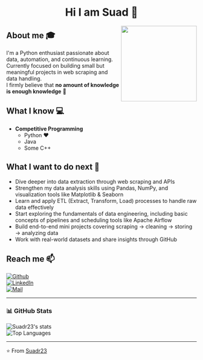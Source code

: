 <div align="center">

  <h1>Hi I am Suad 👋</h1>
<img src="https://media.newyorker.com/photos/59095c67ebe912338a37455d/master/pass/Stokes-Hello-Kitty2.jpg" width="200" align="right"/>
</div>

## About me 🎓
I'm a Python enthusiast passionate about data, automation, and continuous learning.  
Currently focused on building small but meaningful projects in web scraping and data handling.  
I firmly believe that **no amount of knowledge is enough knowledge** 🧠

## What I know 💻
- **Competitive Programming**
  - Python ❤️
  - Java
  - Some C++

## What I want to do next 🤔
- Dive deeper into data extraction through web scraping and APIs  
- Strengthen my data analysis skills using Pandas, NumPy, and visualization tools like Matplotlib & Seaborn  
- Learn and apply ETL (Extract, Transform, Load) processes to handle raw data effectively  
- Start exploring the fundamentals of data engineering, including basic concepts of pipelines and scheduling tools like Apache Airflow  
- Build end-to-end mini projects covering scraping → cleaning → storing → analyzing data  
- Work with real-world datasets and share insights through GitHub

## Reach me 📫
[![Github](https://img.shields.io/github/followers/Suadr23?label=Follow&style=social)](https://github.com/Suadr23)  
[![LinkedIn](https://img.shields.io/badge/-Suad%20Al%20Hashimi-blue?style=flat-square&logo=linkedin&logoColor=white)](http://linkedin.com/in/suad-al-hashimi-656788353)  
[![Mail](https://img.shields.io/badge/-Suaadr205@gmail.com-gray?style=flat-square&logo=gmail&logoColor=red)](mailto:Suaadr205@gmail.com)

---

### 📊 GitHub Stats

![Suadr23's stats](https://github-readme-stats.vercel.app/api?username=Suadr23&show_icons=true)  
![Top Languages](https://github-readme-stats.vercel.app/api/top-langs/?username=Suadr23&layout=compact)

---

⭐️ From [Suadr23](https://github.com/Suadr23)
